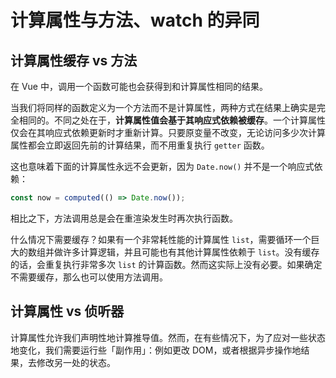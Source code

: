 # 计算属性与方法、watch 的异同

## 计算属性缓存 vs 方法

在 Vue 中，调用一个函数可能也会获得到和计算属性相同的结果。

当我们将同样的函数定义为一个方法而不是计算属性，两种方式在结果上确实是完全相同的。不同之处在于，**计算属性值会基于其响应式依赖被缓存**。一个计算属性仅会在其响应式依赖更新时才重新计算。只要原变量不改变，无论访问多少次计算属性都会立即返回先前的计算结果，而不用重复执行 `getter` 函数。

这也意味着下面的计算属性永远不会更新，因为 `Date.now()` 并不是一个响应式依赖：

```js
const now = computed(() => Date.now());
```

相比之下，方法调用总是会在重渲染发生时再次执行函数。

什么情况下需要缓存？如果有一个非常耗性能的计算属性 `list`，需要循环一个巨大的数组并做许多计算逻辑，并且可能也有其他计算属性依赖于 `list`。没有缓存的话，会重复执行非常多次 `list` 的计算函数。然而这实际上没有必要。如果确定不需要缓存，那么也可以使用方法调用。

## 计算属性 vs 侦听器

计算属性允许我们声明性地计算推导值。然而，在有些情况下，为了应对一些状态地变化，我们需要运行些「副作用」：例如更改 DOM，或者根据异步操作地结果，去修改另一处的状态。
